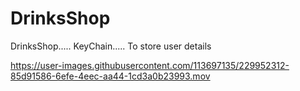 # DrinksShop
DrinksShop.....  KeyChain.....  To store user details


https://user-images.githubusercontent.com/113697135/229952312-85d91586-6efe-4eec-aa44-1cd3a0b23993.mov

